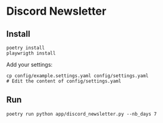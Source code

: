 # Discord Newsletter

## Install

```shell
poetry install
playwrigth install
```

Add your settings:
    
```shell
cp config/example.settings.yaml config/settings.yaml
# Edit the content of config/settings.yaml
```

## Run

```shell
poetry run python app/discord_newsletter.py --nb_days 7
```
